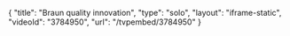 {
    "title": "Braun  quality innovation",
    "type": "solo",
    "layout": "iframe-static",
    "videoId": "3784950",
    "url": "\/tvpembed\/3784950"
}